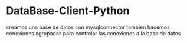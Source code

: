 # DataBase-Client-Python
creamos una base  de datos con mysqlconnector tambien hacemos conexiones agrupadas para controlar las conexiones a la base de datos
